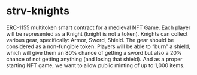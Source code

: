 # strv-knights
ERC-1155 multitoken smart contract for a medieval NFT Game. Each player will be represented as a Knight (knight is not a token). Knights can collect various gear, specifically: Armor, Sword, Shield. The gear should be considered as a non-fungible token.  Players will be able to “burn” a shield, which will give them an 80% chance of getting a sword but also a 20% chance of not getting anything (and losing that shield).  And as a proper starting NFT game, we want to allow public minting of up to 1,000 items.
